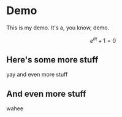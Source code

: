 # Demo

This is my demo. It's a, you know, demo. 

$$e^{i\pi} + 1 = 0$$

## Here's some more stuff

yay and even more stuff

## And even more stuff

wahee

